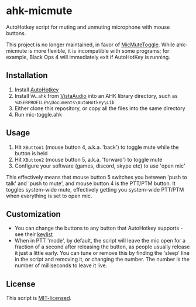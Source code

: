 # ahk-micmute
AutoHotkey script for muting and unmuting microphone with mouse buttons.

This project is no longer maintained, in favor of [MicMuteToggle](https://github.com/fredemmott/MicMuteToggle). While ahk-micmute is more flexible, it is incompatible with some programs; for example, Black Ops 4 will immediately exit if AutoHotKey is running.

## Installation

1. Install [AutoHotkey]
1. Install `VA.ahk` from [VistaAudio] into an AHK library directory, such as `%USERPROFILE%\Documents\AutoHotkey\Lib`
1. Either clone this repository, or copy all the files into the same directory
1. Run mic-toggle.ahk

## Usage

1. Hit `XButton1` (mouse button 4, a.k.a. 'back') to toggle mute while the button is held
1. Hit `XButton2` (mouse button 5, a.k.a. 'forward') to toggle mute
1. Configure your software (games, discord, skype etc) to use 'open mic'

This effectively means that mouse button 5 switches you between 'push to talk' and 'push to mute', and mouse button 4 is the PTT/PTM button. It toggles system-wide mute, effectively getting you system-wide PTT/PTM when everything is set to open mic.

## Customization

- You can change the buttons to any button that AutoHotkey supports - see their [keylist]
- When in PTT 'mode', by default, the script will leave the mic open for a fraction of a second after releasing the button, as people usually release it just a little early. You can tune or remove this by finding the 'sleep' line in the script and removing it, or changing the number. The number is the number of milliseconds to leave it live.

## License

This script is [MIT-licensed](LICENSE).

[AutoHotkey]: https://github.com/Lexikos/AutoHotkey_L
[VistaAudio]: https://github.com/ahkscript/vistaaudio
[keylist]: https://autohotkey.com/docs/KeyList.htm
